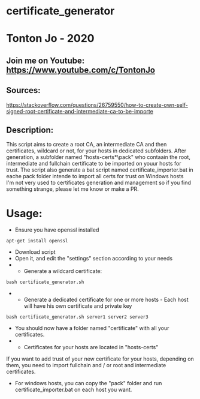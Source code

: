 # certificate_generator

# Tonton Jo - 2020
## Join me on Youtube: https://www.youtube.com/c/TontonJo

## Sources:  
https://stackoverflow.com/questions/26759550/how-to-create-own-self-signed-root-certificate-and-intermediate-ca-to-be-importe

## Description:
This script aims to create a root CA, an intermediate CA and then certificates, wildcard or not, for your hosts
in dedicated subfolders.
After generation, a subfolder named "hosts-certs\*\pack" who contaain the root, intermediate and fullchain certificate to be imported on youur hosts for trust.
The script also generate a bat script named certificate_importer.bat in eache pack folder intende to import all certs for trust on Windows hosts  
I'm not very used to certificates generation and management so if you find something strange, please let me know or make a PR.

# Usage:
- Ensure you have openssl installed
```shell
apt-get install openssl
```
- Download script
- Open it, and edit the "settings" section according to your needs
- - Generate a wildcard certificate:
```shell
bash certificate_generator.sh
```
- - Generate a dedicated certificate for one or more hosts - Each host will have his own certificate and private key
```shell
bash certificate_generator.sh server1 server2 server3
```
- You should now have a folder named "certificate" with all your certificates.
- - Certificates for your hosts are located in "hosts-certs"

If you want to add trust of your new certificate for your hosts, depending on them, you need to import fullchain and / or root and intermediate certificates.
- For windows hosts, you can copy the "pack" folder and run certificate_importer.bat on each host you want.
